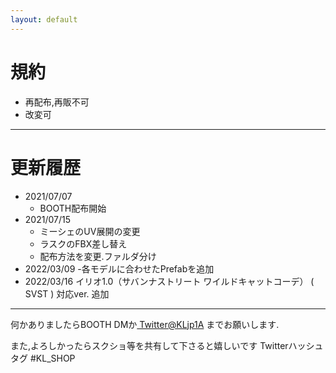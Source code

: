 ```yaml
---
layout: default
---
```


# 規約
- 再配布,再販不可
- 改変可
---

# 更新履歴
- 2021/07/07
  - BOOTH配布開始
- 2021/07/15
  - ミーシェのUV展開の変更
  - ラスクのFBX差し替え
  - 配布方法を変更.ファルダ分け
- 2022/03/09
  -各モデルに合わせたPrefabを追加
- 2022/03/16
  イリオ1.0（サバンナストリート ワイルドキャットコーデ） ( SVST ) 対応ver. 追加

----

何かありましたらBOOTH DMか[ Twitter@KLjp1A]( https://twitter.com/KLjp1A )
までお願いします.

また,よろしかったらスクショ等を共有して下さると嬉しいです
Twitterハッシュタグ #KL_SHOP